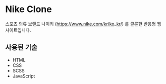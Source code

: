 # Nike Clone

스포츠 의류 브랜드 나이키 (https://www.nike.com/kr/ko_kr/) 를 클론한 반응형 웹사이트입니다.

## 사용된 기술

- HTML
- CSS
- SCSS
- JavaScript
